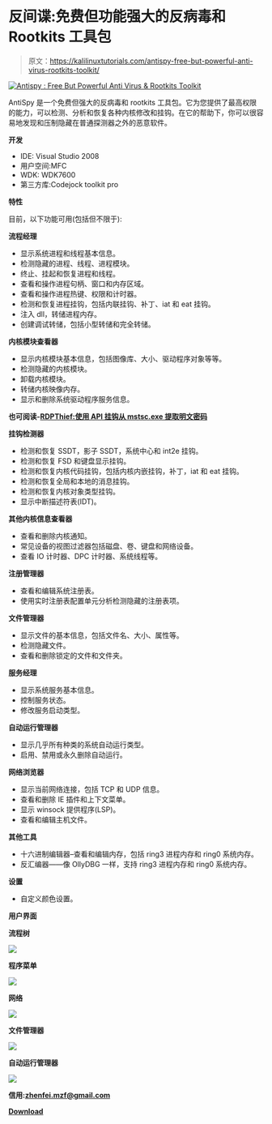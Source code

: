 # 反间谍:免费但功能强大的反病毒和 Rootkits 工具包

> 原文：<https://kalilinuxtutorials.com/antispy-free-but-powerful-anti-virus-rootkits-toolkit/>

[![Antispy : Free But Powerful Anti Virus & Rootkits Toolkit](img/0a896f2a3f2c30c7b276e0f12b56dea5.png "Antispy : Free But Powerful Anti Virus & Rootkits Toolkit")](https://1.bp.blogspot.com/-wHwMD6ZNWwU/XdxFpeWNskI/AAAAAAAADno/ZqY-gWxQT2wxi4AVodT3RjNxx-f9o-NpACLcBGAsYHQ/s1600/UI-4%25281%2529.png)

AntiSpy 是一个免费但强大的反病毒和 rootkits 工具包。它为您提供了最高权限的能力，可以检测、分析和恢复各种内核修改和挂钩。在它的帮助下，你可以很容易地发现和压制隐藏在普通探测器之外的恶意软件。

**开发**

*   IDE: Visual Studio 2008
*   用户空间:MFC
*   WDK: WDK7600
*   第三方库:Codejock toolkit pro

**特性**

目前，以下功能可用(包括但不限于):

**流程经理**

*   显示系统进程和线程基本信息。
*   检测隐藏的进程、线程、进程模块。
*   终止、挂起和恢复进程和线程。
*   查看和操作进程句柄、窗口和内存区域。
*   查看和操作进程热键、权限和计时器。
*   检测和恢复进程挂钩，包括内联挂钩、补丁、iat 和 eat 挂钩。
*   注入 dll，转储进程内存。
*   创建调试转储，包括小型转储和完全转储。

**内核模块查看器**

*   显示内核模块基本信息，包括图像库、大小、驱动程序对象等等。
*   检测隐藏的内核模块。
*   卸载内核模块。
*   转储内核映像内存。
*   显示和删除系统驱动程序服务信息。

**也可阅读-[RDPThief:使用 API 挂钩从 mstsc.exe 提取明文密码](https://kalilinuxtutorials.com/rdpthief-passwords-mstsc-exe-api-hooking/)**

**挂钩检测器**

*   检测和恢复 SSDT，影子 SSDT，系统中心和 int2e 挂钩。
*   检测和恢复 FSD 和键盘显示挂钩。
*   检测和恢复内核代码挂钩，包括内核内嵌挂钩，补丁，iat 和 eat 挂钩。
*   检测和恢复全局和本地的消息挂钩。
*   检测和恢复内核对象类型挂钩。
*   显示中断描述符表(IDT)。

**其他内核信息查看器**

*   查看和删除内核通知。
*   常见设备的视图过滤器包括磁盘、卷、键盘和网络设备。
*   查看 IO 计时器、DPC 计时器、系统线程等。

**注册管理器**

*   查看和编辑系统注册表。
*   使用实时注册表配置单元分析检测隐藏的注册表项。

**文件管理器**

*   显示文件的基本信息，包括文件名、大小、属性等。
*   检测隐藏文件。
*   查看和删除锁定的文件和文件夹。

**服务经理**

*   显示系统服务基本信息。
*   控制服务状态。
*   修改服务启动类型。

**自动运行管理器**

*   显示几乎所有种类的系统自动运行类型。
*   启用、禁用或永久删除自动运行。

**网络浏览器**

*   显示当前网络连接，包括 TCP 和 UDP 信息。
*   查看和删除 IE 插件和上下文菜单。
*   显示 winsock 提供程序(LSP)。
*   查看和编辑主机文件。

**其他工具**

*   十六进制编辑器–查看和编辑内存，包括 ring3 进程内存和 ring0 系统内存。
*   反汇编器——像 OllyDBG 一样，支持 ring3 进程内存和 ring0 系统内存。

**设置**

*   自定义颜色设置。

**用户界面**

**流程树**

![](img/37661310a5f04662a3aad6fe7d28572a.png)

**程序菜单**

![](img/67bb407af71a28483f99a5355626ec59.png)

**网络**

![](img/4531a433d062e122af10cda3a6404e40.png)

**文件管理器**

![](img/bc64dceb43e5de344729ede2f34abb7a.png)

**自动运行管理器**

![](img/422a1a2cb2841e942e10e5a6a74049cb.png)

**信用:[zhenfei.mzf@gmail.com](mailto:zhenfei.mzf@gmail.com)**

[**Download**](https://github.com/mohuihui/antispy)